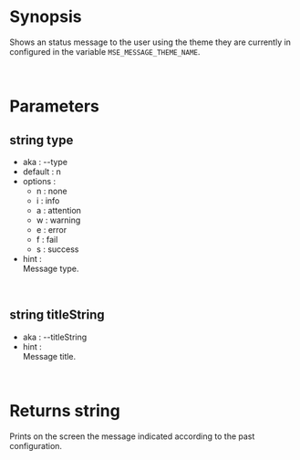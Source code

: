 # Synopsis

Shows an status message to the user using the theme they are currently in 
configured in the variable `MSE_MESSAGE_THEME_NAME`.



&nbsp;

# Parameters

## string type

- aka       : --type
- default   : n
- options   : 
  - n   : none
  - i   : info
  - a   : attention
  - w   : warning
  - e   : error
  - f   : fail
  - s   : success
- hint      :  
  Message type.


&nbsp;

## string titleString

- aka       : --titleString
- hint      :  
  Message title.



&nbsp;

# Returns string

Prints on the screen the message indicated according to the past configuration.